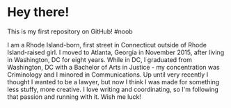 # Hey there! 
This is my first repository on GitHub! #noob

I am a Rhode Island-born, first street in Connecticut outside of Rhode Island-raised girl. I moved to Atlanta, Georgia in November 2015, after living in Washington, DC for eight years. While in DC, I graduated from Washington, DC with a Bachelor of Arts in Justice - my concentration was Criminology and I minored in Communications. Up until very recently I thought I wanted to be a lawyer, but now I think I was made for something less stuffy, more creative. I love writing and coordinating, so I'm following that passion and running with it. 
Wish me luck!
